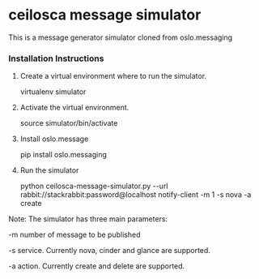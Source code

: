 ceilosca message simulator
========

This is a message generator simulator cloned from oslo.messaging

### Installation Instructions

1.  Create a virtual environment where to run the simulator.

     virtualenv simulator

2.  Activate the virtual environment.

     source simulator/bin/activate

3.  Install oslo.message

     pip install oslo.messaging

4.  Run the simulator

    python ceilosca-message-simulator.py --url rabbit://stackrabbit:password@localhost notify-client -m 1 -s nova -a create

Note: The simulator has three main parameters:

-m number of message to be published

-s service. Currently nova, cinder and glance are supported.

-a action. Currently create and delete are supported.